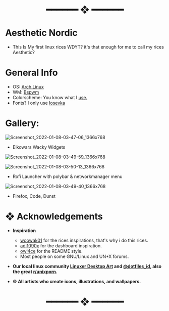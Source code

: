 <h1 align="center"> ━━━━━━  ❖  ━━━━━━ </h1>

# Aesthetic Nordic

- This Is My first linux rices WDYT? it's that enough for me to call my rices Aesthetic?

# General Info

- OS: [Arch Linux](https://archlinux.org/)
- WM: [Bspwm](https://github.com/baskerville/bspwm)
- Colorscheme: You know what I [use.](https://github.com/arcticicestudio/nord)
- Fonts? I only use [Iosevka](https://typeof.net/Iosevka/)

# Gallery: 

![Screenshot_2022-01-08-03-47-06_1366x768](https://user-images.githubusercontent.com/93292023/148638253-e85b4811-5e4f-41c7-90c4-a7d02d20f8c2.png)

- Elkowars Wacky Widgets

![Screenshot_2022-01-08-03-49-59_1366x768](https://user-images.githubusercontent.com/93292023/148638291-e98faf3b-296c-4bab-a065-06e0666850c0.png)

![Screenshot_2022-01-08-03-50-13_1366x768](https://user-images.githubusercontent.com/93292023/148638309-08fe0661-7913-47af-aad6-bc96283236ea.png)

- Rofi Launcher with polybar & networkmanager menu 

![Screenshot_2022-01-08-03-49-40_1366x768](https://user-images.githubusercontent.com/93292023/148638334-c35145c5-1a59-4d67-8823-497c9771037b.png)

- Firefox, Code, Dunst

# ❖ Acknowledgements

   - **Inspiration**
      - [woowak01](https://github.com/ChocolateBread799) for the rices inspirations, that's why i do this rices.
      - [adi1090x](https://github.com/adi1090x) for the dashboard inspiration.
      - [owl4ce](https://github.com/owl4ce) for the README style.
      - Most people on some GNU/Linux and UN*X forums.

   - **Our local linux community [Linuxer Desktop Art](https://facebook.com/groups/linuxart) and [@dotfiles_id](https://t.me/dotfiles_id), also the great              [r/unixporn](https://www.reddit.com/r/unixporn).**
   - **© All artists who create icons, illustrations, and wallpapers.**

<h1 align="center"> ━━━━━━  ❖  ━━━━━━ </h1>
